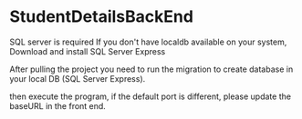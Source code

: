 # StudentDetailsBackEnd


SQL server is required
If you don't have localdb available on your system, Download and install SQL Server Express

After pulling the project you need to run the migration to create database in your local DB (SQL Server Express).

then execute the program, if the default port is different, please update the baseURL in the front end.
